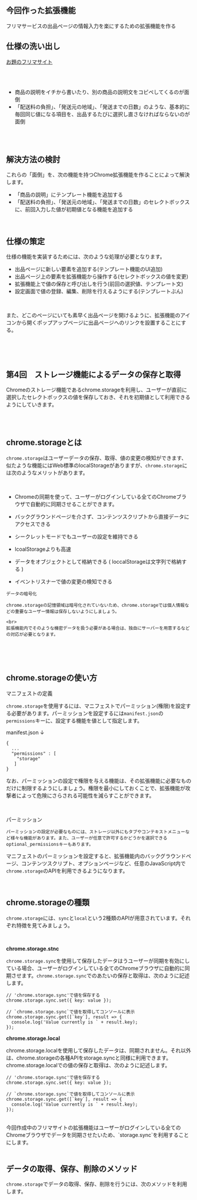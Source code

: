 ## 今回作った拡張機能


フリマサービスの出品ページの情報入力を楽にするための拡張機能を作る<br>


## 仕様の洗い出し

<a href="https://pixel-market-demo.netlify.com/sell/">お題のフリマサイト</a>

<br>
<br>


- 商品の説明をイチから書いたり、別の商品の説明文をコピペしてくるのが面倒
- 「配送料の負担」、「発送元の地域」、「発送までの日数」のような、基本的に毎回同じ値になる項目を、出品するたびに選択し直さなければならないのが面倒

<br>
<br>

## 解決方法の検討


これらの「面倒」を、次の機能を持つChrome拡張機能を作ることによって解決します。


- 「商品の説明」にテンプレート機能を追加する
- 「配送料の負担」、「発送元の地域」、「発送までの日数」のセレクトボックスに、前回入力した値が初期値となる機能を追加する

<br>


## 仕様の策定


仕様の機能を実装するためには、次のような処理が必要となります。

- 出品ページに新しい要素を追加する(テンプレート機能のUI追加)
- 出品ページ上の要素を拡張機能から操作する(セレクトボックスの値を変更)
- 拡張機能上で値の保存と呼び出しを行う(前回の選択値、テンプレート文)
- 設定画面で値の登録、編集、削除を行えるようにする(テンプレートぶん)


<br>


また、どこのページにいても素早く出品ページを開けるように、拡張機能のアイコンから開くポップアップページに出品ページへのリンクを設置することにする。


<br>
<br>
<br>

## 第4回　ストレージ機能によるデータの保存と取得

Chromeのストレージ機能であるchrome.storageを利用し、ユーザーが直前に選択したセレクトボックスの値を保存しておき、それを初期値として利用できるようにしていきます。



<br>
<br>

## chrome.storageとは


`chrome.storage`はユーザーデータの保存、取得、値の変更の検知ができます、似たような機能にはWeb標準のlocalStorageがありますが、`chrome.storage`には次のようなメリットがあります。

<br>

- Chromeの同期を使って、ユーザーがログインしている全てのChromeブラウザで自動的に同期させることができます。

- バックグラウンドページを介さず、コンテンツスクリプトから直接データにアクセスできる

- シークレットモードでもユーザーの設定を維持できる

- lcoalStorageよりも高速

- データをオブジェクトとして格納できる ( loccalStorageは文字列で格納する )

- イベントリスナーで値の変更の検知できる



```
データの暗号化

chrome.storageの記憶領域は暗号化されていないため、chrome.storageでは個人情報などの重要なユーザー情報は保存しないようにしましょう。

<br>
拡張機能内でそのような機密データを扱う必要がある場合は、独自にサーバーを用意するなどの対応が必要となります。

```



<br>
<br>
<br>


## chrome.storageの使い方


マニフェストの定義

`chrome.storage`を使用するには、マニフェストでパーミッション(権限)を設定する必要があります。パーミッションを設定するには`manifest.json`の`permissions`キーに、設定する機能を値として指定します。


manifest.json ↓

```
{
  ...
  "permissions" : [
    "storage"
   ]
}

```

なお、パーミッションの設定で権限を与える機能は、その拡張機能に必要なものだけに制限するようにしましょう。権限を最小にしておくことで、拡張機能が攻撃者によって危険にさらされる可能性を減らすことができます。

<br>

パーミッション<br>

```
パーミッションの設定が必要なものには、ストレージ以外にもタブやコンテキストメニューなど様々な機能があります。また、ユーザーが任意で許可するかどうかを選択できる optional_permissionsキーもあります。

```

マニフェストのパーミッションを設定すると、拡張機能内のバックグラウンドページ、コンテンツスクリプト、オプションページなど、任意のJavaScript内で`chrome.storage`のAPIを利用できるようになります。


<br>

## chrome.storageの種類

`chrome.storage`には、`sync`と`local`という2種類のAPIが用意されています。それぞれ特徴を見てみましょう。

<br>


<b>chrome.storage.stnc</b>

`chrome.storage.sync`を使用して保存したデータはうユーザーが同期を有効にしている場合、ユーザーがログインしている全てのChromeブラウザに自動的に同期させます。`chrome.storage.sync`でのあたいの保存と取得は、次のように記述します。



```
// 'chrome.storage.sync'で値を保存する
chrome.storage.sync.set({ key: value });

// `chrome.storage.sync`で値を取得してコンソールに表示
chrome.storage.sync.get([`key`], result => {
  console.log('Value currently is ` + result.key);
});
```

<b>chrome.storage.local</b>

chrome.storage.localを使用して保存したデータは、同期されません。それ以外は、chrome.storageの各種APIをstorage.syncと同様に利用できます。chrome.storage.localでの値の保存と取得は、次のように記述します。


```
// 'chrome.storage.sync'で値を保存する
chrome.storage.sync.set({ key: value });

// `chrome.storage.sync`で値を取得してコンソールに表示
chrome.storage.sync.get([`key`], result => {
  console.log('Value currently is ` + result.key);
});
```


<br>
今回作成中のフリマサイトの拡張機能はユーザーがログインしている全てのChromeブラウザでデータを同期させたいため、`storage.sync`を利用することにします。

<br>
<br>

## データの取得、保存、削除のメソッド

`chrome.storage`でデータの取得、保存、削除を行うには、次のメソッドを利用します。











